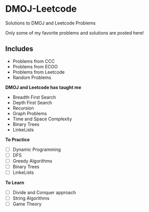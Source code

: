 # DMOJ-Leetcode
Solutions to DMOJ and Leetcode Problems

Only some of my favorite problems and solutions are posted here!

## Includes

- Problems from CCC
- Problems from ECOO
- Problems from Leetcode
- Random Problems

**DMOJ and Leetcode has taught me**
- Breadth First Search
- Depth First Search
- Recursion
- Graph Problems
- Time and Space Complexity
- Binary Trees
- LinkeLists

**To Practice**
- [ ] Dynamic Programming
- [ ] DFS
- [ ] Greedy Algorithms
- [ ] Binary Trees
- [ ] LinkeLists

**To Learn**
- [ ] Divide and Conquer approach
- [ ] String Algorithms
- [ ] Game Theory

